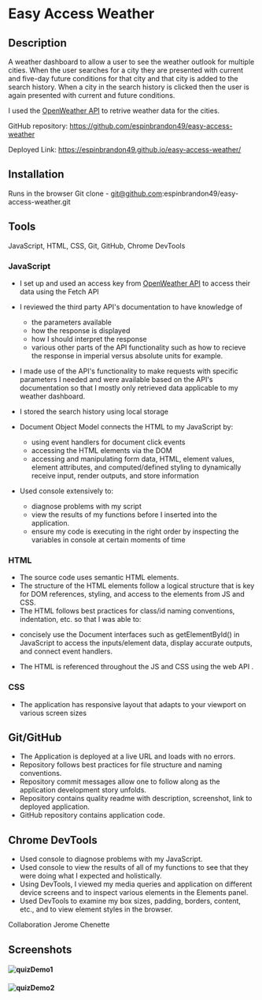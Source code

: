 # Easy Access Weather

## Description
A weather dashboard to allow a user to see the weather outlook for multiple cities.  When the user searches for a city they are presented with current and five-day future conditions for that city and that city is added to the search history.  When a city in the search history is clicked then the user is again presented with current and future conditions.

I used the [OpenWeather API](https://openweathermap.org/api) to retrive weather data for the cities. 

GitHub repository: https://github.com/espinbrandon49/easy-access-weather

Deployed Link: https://espinbrandon49.github.io/easy-access-weather/

## Installation
Runs in the browser
Git clone - git@github.com:espinbrandon49/easy-access-weather.git

## Tools
JavaScript, HTML, CSS, Git, GitHub, Chrome DevTools

### JavaScript
* I set up and used an access key from [OpenWeather API](https://openweathermap.org/api) to access their data using the Fetch API 

* I reviewed the third party API's documentation to have knowledge of 
  - the parameters available
  - how the response is displayed
  - how I should interpret the response
  - various other parts of the API functionality such as how to recieve the response in imperial versus absolute units for example.

* I made use of the API's functionality to make requests with specific parameters I needed and were available based on the API's documentation so that I mostly only retrieved data applicable to my weather dashboard.

* I stored the search history using local storage

* Document Object Model connects the HTML to my JavaScript by:
  - using event handlers for document click events
  - accessing the HTML elements via the DOM
  - accessing and manipulating form data, HTML, element values, element attributes, and computed/defined styling to dynamically receive input, render outputs, and store information

* Used console extensively to: 
  - diagnose problems with my script
  - view the results of my functions before I inserted into the application.
  - ensure my code is executing in the right order by inspecting the variables in console at certain moments of time
 
### HTML
* The source code uses semantic HTML elements.
* The structure of the HTML elements follow a logical structure that is key for DOM references, styling, and access to the elements from JS and CSS. 
* The HTML follows best practices for class/id naming conventions, indentation, etc. so that I was able to:
 - concisely use the Document interfaces such as getElementById() in JavaScript to access the inputs/element data, display accurate outputs, and connect event handlers.
* The HTML is referenced throughout the JS and CSS using the web API .

### CSS
* The application has responsive layout that adapts to your viewport on various screen sizes

## Git/GitHub
* The Application is deployed at a live URL and loads with no errors.
* Repository follows best practices for file structure and naming conventions.
* Repository commit messages allow one to follow along as the application development story unfolds.
* Repository contains quality readme with description, screenshot, link to deployed application.
* GitHub repository contains application code.

## Chrome DevTools
* Used console to diagnose problems with my JavaScript.
* Used console to view the results of all of my functions to see that they were doing what I expected and holistically.
* Using DevTools, I viewed my media queries and application on different device screens and to inspect various elements in the Elements panel.
* Used DevTools to examine my box sizes, padding, borders, content, etc., and to view element styles in the browser.


Collaboration
Jerome Chenette

## Screenshots
####  ![quizDemo1](./Assets/images/quizDemo1.gif)

####  ![quizDemo2](./Assets/images/quizDemo2.gif)



